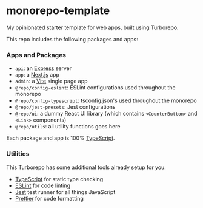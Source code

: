 # monorepo-template

My opinionated starter template for web apps, built using Turborepo.

This repo includes the following packages and apps:

### Apps and Packages

- `api`: an [Express](https://expressjs.com/) server
- `app`: a [Next.js](https://nextjs.org/) app
- `admin`: a [Vite](https://vitejs.dev/) single page app
- `@repo/config-eslint`: ESLint configurations used throughout the monorepo
- `@repo/config-typescript`: tsconfig.json's used throughout the monorepo
- `@repo/jest-presets`: Jest configurations
- `@repo/ui`: a dummy React UI library (which contains `<CounterButton>` and `<Link>` components)
- `@repo/utils`: all utility functions goes here

Each package and app is 100% [TypeScript](https://www.typescriptlang.org/).

### Utilities

This Turborepo has some additional tools already setup for you:

- [TypeScript](https://www.typescriptlang.org/) for static type checking
- [ESLint](https://eslint.org/) for code linting
- [Jest](https://jestjs.io) test runner for all things JavaScript
- [Prettier](https://prettier.io) for code formatting
